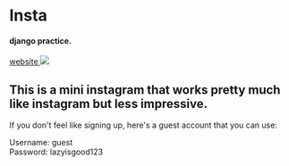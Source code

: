 # Insta
<h4>django practice.</h4>

<a href="https://frozen-temple-41046.herokuapp.com/"> website </a>
<a href="https://frozen-temple-41046.herokuapp.com/">
  <img src="https://i.imgur.com/mROFl2h.png">
</a>
<h2>This is a mini instagram that works pretty much like instagram but less impressive.</h2>
<body>
  <p>If you don't feel like signing up, here's a guest account that you can use:</p>
  <p>Username: guest <br>
  Password: lazyisgood123</p>
</body>
